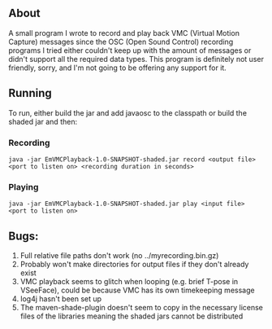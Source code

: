 ## About

A small program I wrote to record and play back VMC (Virtual Motion Capture) messages since the OSC (Open Sound Control)
recording programs I tried either couldn't keep up with the amount of messages or didn't support all the required data
types. This program is definitely not user friendly, sorry, and I'm not going to be offering any support for it.

## Running

To run, either build the jar and add javaosc to the classpath or build the shaded jar and then:


### Recording

`java -jar EmVMCPlayback-1.0-SNAPSHOT-shaded.jar record <output file> <port to listen on> <recording duration in seconds>`

### Playing

`java -jar EmVMCPlayback-1.0-SNAPSHOT-shaded.jar play <input file> <port to listen on>`

## Bugs:
1. Full relative file paths don't work (no ../myrecording.bin.gz)
1. Probably won't make directories for output files if they don't already exist
1. VMC playback seems to glitch when looping (e.g. brief T-pose in VSeeFace), could be because VMC has its own 
timekeeping message
1. log4j hasn't been set up
1. The maven-shade-plugin doesn't seem to copy in the necessary license files of the libraries meaning the shaded jars
cannot be distributed